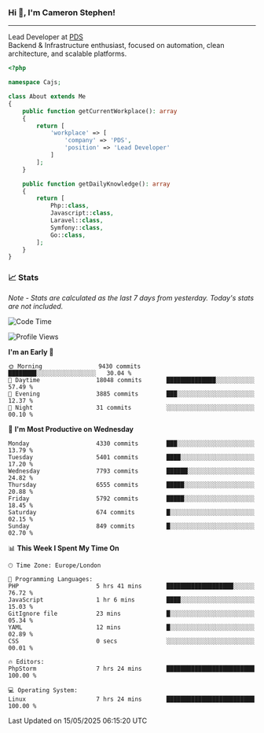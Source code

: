 ### Hi 👋, I'm Cameron Stephen!

---

Lead Developer at [PDS](https://prindatasolutions.co.uk)  
Backend & Infrastructure enthusiast, focused on automation, clean architecture, and scalable platforms.


```php
<?php

namespace Cajs;

class About extends Me
{
    public function getCurrentWorkplace(): array
    {
        return [
            'workplace' => [
                'company' => 'PDS',
                'position' => 'Lead Developer'
            ]
        ];
    }

    public function getDailyKnowledge(): array
    {
        return [
            Php::class,
            Javascript::class,
            Laravel::class,
            Symfony::class,
            Go::class,
        ];
    }
}
```

### 📈 Stats
<p><em>Note - Stats are calculated as the last 7 days from yesterday. Today's stats are not included.</em></p>


<!--START_SECTION:waka-->
![Code Time](http://img.shields.io/badge/Code%20Time-4%2C482%20hrs%2016%20mins-blue)

![Profile Views](http://img.shields.io/badge/Profile%20Views-2-blue)

**I'm an Early 🐤** 

```text
🌞 Morning                9430 commits        ████████░░░░░░░░░░░░░░░░░   30.04 % 
🌆 Daytime                18048 commits       ██████████████░░░░░░░░░░░   57.49 % 
🌃 Evening                3885 commits        ███░░░░░░░░░░░░░░░░░░░░░░   12.37 % 
🌙 Night                  31 commits          ░░░░░░░░░░░░░░░░░░░░░░░░░   00.10 % 
```
📅 **I'm Most Productive on Wednesday** 

```text
Monday                   4330 commits        ███░░░░░░░░░░░░░░░░░░░░░░   13.79 % 
Tuesday                  5401 commits        ████░░░░░░░░░░░░░░░░░░░░░   17.20 % 
Wednesday                7793 commits        ██████░░░░░░░░░░░░░░░░░░░   24.82 % 
Thursday                 6555 commits        █████░░░░░░░░░░░░░░░░░░░░   20.88 % 
Friday                   5792 commits        █████░░░░░░░░░░░░░░░░░░░░   18.45 % 
Saturday                 674 commits         █░░░░░░░░░░░░░░░░░░░░░░░░   02.15 % 
Sunday                   849 commits         █░░░░░░░░░░░░░░░░░░░░░░░░   02.70 % 
```


📊 **This Week I Spent My Time On** 

```text
🕑︎ Time Zone: Europe/London

💬 Programming Languages: 
PHP                      5 hrs 41 mins       ███████████████████░░░░░░   76.72 % 
JavaScript               1 hr 6 mins         ████░░░░░░░░░░░░░░░░░░░░░   15.03 % 
GitIgnore file           23 mins             █░░░░░░░░░░░░░░░░░░░░░░░░   05.34 % 
YAML                     12 mins             █░░░░░░░░░░░░░░░░░░░░░░░░   02.89 % 
CSS                      0 secs              ░░░░░░░░░░░░░░░░░░░░░░░░░   00.01 % 

🔥 Editors: 
PhpStorm                 7 hrs 24 mins       █████████████████████████   100.00 % 

💻 Operating System: 
Linux                    7 hrs 24 mins       █████████████████████████   100.00 % 
```


 Last Updated on 15/05/2025 06:15:20 UTC
<!--END_SECTION:waka-->
